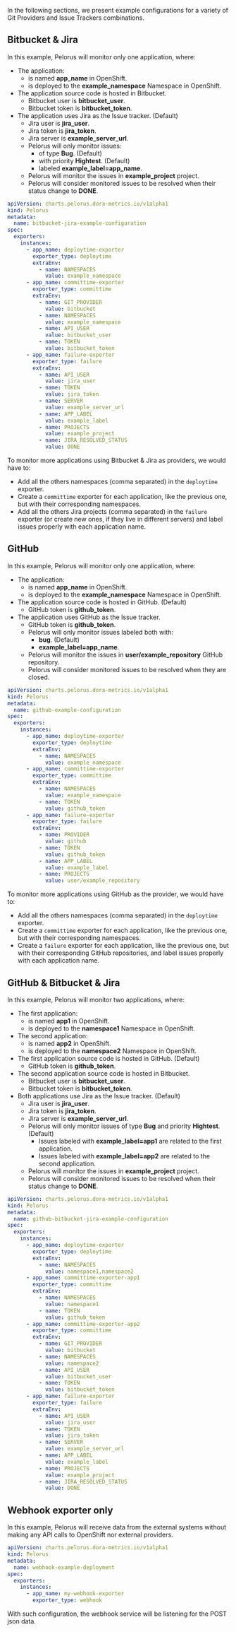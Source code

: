 In the following sections, we present example configurations for a variety of Git Providers and Issue Trackers combinations.

## Bitbucket & Jira

In this example, Pelorus will monitor only one application, where:

* The application:
    * is named **app_name** in OpenShift.
    * is deployed to the **example_namespace** Namespace in OpenShift.
* The application source code is hosted in Bitbucket.
    * Bitbucket user is **bitbucket_user**.
    * Bitbucket token is **bitbucket_token**.
* The application uses Jira as the Issue tracker. (Default)
    * Jira user is **jira_user**.
    * Jira token is **jira_token**.
    * Jira server is **example_server_url**.
    * Pelorus will only monitor issues:
        * of type **Bug**. (Default)
        * with priority **Hightest**. (Default)
        * labeled **example_label=app_name**.
    * Pelorus will monitor the issues in **example_project** project.
    * Pelorus will consider monitored issues to be resolved when their status change to **DONE**.

```yaml
apiVersion: charts.pelorus.dora-metrics.io/v1alpha1
kind: Pelorus
metadata:
  name: bitbucket-jira-example-configuration
spec:
  exporters:
    instances:
      - app_name: deploytime-exporter
        exporter_type: deploytime
        extraEnv:
          - name: NAMESPACES
            value: example_namespace
      - app_name: committime-exporter
        exporter_type: committime
        extraEnv:
          - name: GIT_PROVIDER
            value: bitbucket
          - name: NAMESPACES
            value: example_namespace
          - name: API_USER
            value: bitbucket_user
          - name: TOKEN
            value: bitbucket_token
      - app_name: failure-exporter
        exporter_type: failure
        extraEnv:
          - name: API_USER
            value: jira_user
          - name: TOKEN
            value: jira_token
          - name: SERVER
            value: example_server_url
          - name: APP_LABEL
            value: example_label
          - name: PROJECTS
            value: example_project
          - name: JIRA_RESOLVED_STATUS
            value: DONE
```

To monitor more applications using Bitbucket & Jira as providers, we would have to:

* Add all the others namespaces (comma separated) in the `deploytime` exporter.
* Create a `committime` exporter for each application, like the previous one, but with their corresponding namespaces.
* Add all the others Jira projects (comma separated) in the `failure` exporter (or create new ones, if they live in different servers) and label issues properly with each application name.

## GitHub

In this example, Pelorus will monitor only one application, where:

* The application:
    * is named **app_name** in OpenShift.
    * is deployed to the **example_namespace** Namespace in OpenShift.
* The application source code is hosted in GitHub. (Default)
    * GitHub token is **github_token**.
* The application uses GitHub as the Issue tracker.
    * GitHub token is **github_token**.
    * Pelorus will only monitor issues labeled both with:
        * **bug**. (Default)
        * **example_label=app_name**.
    * Pelorus will monitor the issues in **user/example_repository** GitHub repository.
    * Pelorus will consider monitored issues to be resolved when they are closed.

```yaml
apiVersion: charts.pelorus.dora-metrics.io/v1alpha1
kind: Pelorus
metadata:
  name: github-example-configuration
spec:
  exporters:
    instances:
      - app_name: deploytime-exporter
        exporter_type: deploytime
        extraEnv:
          - name: NAMESPACES
            value: example_namespace
      - app_name: committime-exporter
        exporter_type: committime
        extraEnv:
          - name: NAMESPACES
            value: example_namespace
          - name: TOKEN
            value: github_token
      - app_name: failure-exporter
        exporter_type: failure
        extraEnv:
          - name: PROVIDER
            value: github
          - name: TOKEN
            value: github_token
          - name: APP_LABEL
            value: example_label
          - name: PROJECTS
            value: user/example_repository
```

To monitor more applications using GitHub as the provider, we would have to:

* Add all the others namespaces (comma separated) in the `deploytime` exporter.
* Create a `committime` exporter for each application, like the previous one, but with their corresponding namespaces.
* Create a `failure` exporter for each application, like the previous one, but with their corresponding GitHub repositories, and label issues properly with each application name.

## GitHub & Bitbucket & Jira

In this example, Pelorus will monitor two applications, where:

* The first application:
    * is named **app1** in OpenShift.
    * is deployed to the **namespace1** Namespace in OpenShift.
* The second application:
    * is named **app2** in OpenShift.
    * is deployed to the **namespace2** Namespace in OpenShift.
* The first application source code is hosted in GitHub. (Default)
    * GitHub token is **github_token**.
* The second application source code is hosted in Bitbucket.
    * Bitbucket user is **bitbucket_user**.
    * Bitbucket token is **bitbucket_token**.
* Both applications use Jira as the Issue tracker. (Default)
    * Jira user is **jira_user**.
    * Jira token is **jira_token**.
    * Jira server is **example_server_url**.
    * Pelorus will only monitor issues of type **Bug** and priority **Hightest**. (Default)
        * Issues labeled with **example_label=app1** are related to the first application.
        * Issues labeled with **example_label=app2** are related to the second application.
    * Pelorus will monitor the issues in **example_project** project.
    * Pelorus will consider monitored issues to be resolved when their status change to **DONE**.

```yaml
apiVersion: charts.pelorus.dora-metrics.io/v1alpha1
kind: Pelorus
metadata:
  name: github-bitbucket-jira-example-configuration
spec:
  exporters:
    instances:
      - app_name: deploytime-exporter
        exporter_type: deploytime
        extraEnv:
          - name: NAMESPACES
            value: namespace1,namespace2
      - app_name: committime-exporter-app1
        exporter_type: committime
        extraEnv:
          - name: NAMESPACES
            value: namespace1
          - name: TOKEN
            value: github_token
      - app_name: committime-exporter-app2
        exporter_type: committime
        extraEnv:
          - name: GIT_PROVIDER
            value: bitbucket
          - name: NAMESPACES
            value: namespace2
          - name: API_USER
            value: bitbucket_user
          - name: TOKEN
            value: bitbucket_token
      - app_name: failure-exporter
        exporter_type: failure
        extraEnv:
          - name: API_USER
            value: jira_user
          - name: TOKEN
            value: jira_token
          - name: SERVER
            value: example_server_url
          - name: APP_LABEL
            value: example_label
          - name: PROJECTS
            value: example_project
          - name: JIRA_RESOLVED_STATUS
            value: DONE
```

## Webhook exporter only

In this example, Pelorus will receive data from the external systems without making any API calls to OpenShift nor external providers.

```yaml
apiVersion: charts.pelorus.dora-metrics.io/v1alpha1
kind: Pelorus
metadata:
  name: webhook-example-deployment
spec:
  exporters:
    instances:
      - app_name: my-webhook-exporter
        exporter_type: webhook
```

With such configuration, the webhook service will be listening for the POST json data.
